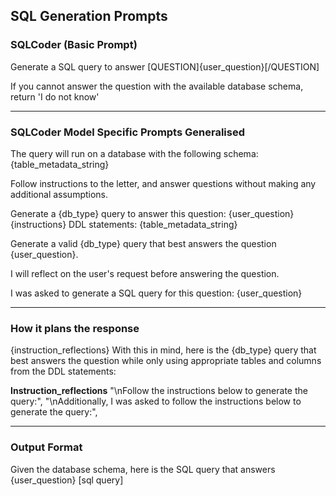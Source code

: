 ## SQL Generation Prompts

### SQLCoder (Basic Prompt)

Generate a SQL query to answer [QUESTION]{user_question}[/QUESTION]

If you cannot answer the question with the available database schema, return 'I do not know'


---

### SQLCoder Model Specific Prompts Generalised
The query will run on a database with the following schema:
{table_metadata_string}

Follow instructions to the letter, and answer questions without making any additional assumptions.

Generate a {db_type} query to answer this question: {user_question} {instructions} DDL statements: {table_metadata_string}

Generate a valid {db_type} query that best answers the question {user_question}.

I will reflect on the user's request before answering the question.

I was asked to generate a SQL query for this question: {user_question}


---

### How it plans the response
{instruction_reflections} With this in mind, here is the {db_type} query that best answers the question while only using appropriate tables and columns from the DDL statements:

**Instruction_reflections**
"\nFollow the instructions below to generate the query:",
"\nAdditionally, I was asked to follow the instructions below to generate the query:",

---

### Output Format
Given the database schema, here is the SQL query that answers {user_question}
[sql query]